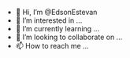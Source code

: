 - 👋 Hi, I’m @EdsonEstevan
- 👀 I’m interested in ...
- 🌱 I’m currently learning ...
- 💞️ I’m looking to collaborate on ...
- 📫 How to reach me ...

<!---
EdsonEstevan/EdsonEstevan is a ✨ special ✨ repository because its `README.md` (this file) appears on your GitHub profile.
You can click the Preview link to take a look at your changes.
--->
